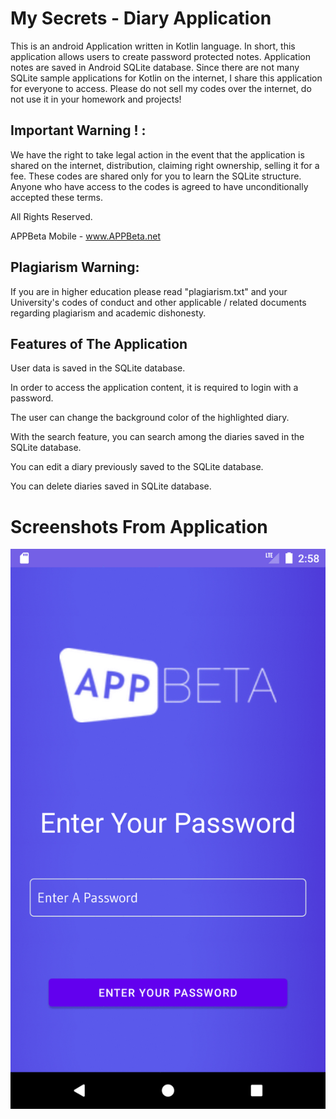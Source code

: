 # My Secrets - Diary Application

This is an android Application written in Kotlin language. 
In short, this application allows users to create password protected notes.
Application notes are saved in Android SQLite database.
Since there are not many SQLite sample applications for Kotlin on the internet, I share this application for everyone to access.
Please do not sell my codes over the internet, do not use it in your homework and projects!

## Important Warning ! :

We have the right to take legal action in the event that the application is shared on the internet, distribution, claiming right ownership, selling it for a fee.
These codes are shared only for you to learn the SQLite structure.
Anyone who have access to the codes is agreed to have unconditionally accepted these terms.

All Rights Reserved.

APPBeta Mobile - www.APPBeta.net
## Plagiarism Warning:

If you are in higher education please read "plagiarism.txt" and your University's codes of conduct and other applicable / related documents regarding plagiarism and academic dishonesty.


## Features of The Application

User data is saved in the SQLite database.

In order to access the application content, it is required to login with a password.

The user can change the background color of the highlighted diary.

With the search feature, you can search among the diaries saved in the SQLite database.

You can edit a diary previously saved to the SQLite database.

You can delete diaries saved in SQLite database.


# Screenshots From Application
![Screenshot](appbeta-diary.gif)
